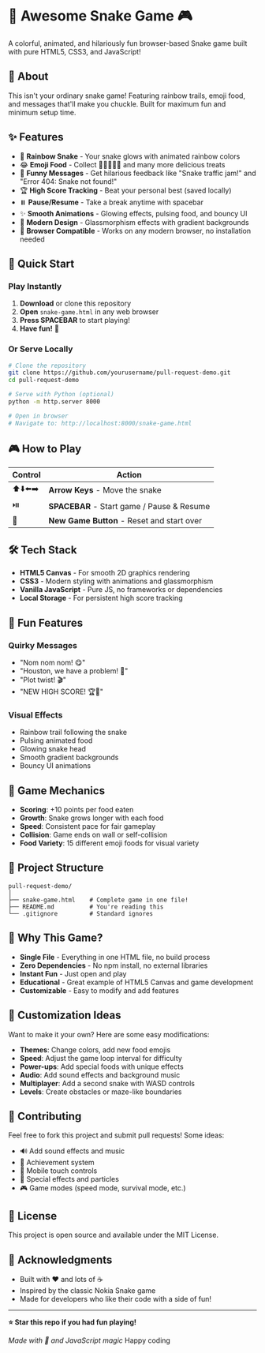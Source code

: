 # 🐍 Awesome Snake Game 🎮

A colorful, animated, and hilariously fun browser-based Snake game built with pure HTML5, CSS3, and JavaScript!

## 🎯 About

This isn't your ordinary snake game! Featuring rainbow trails, emoji food, and messages that'll make you chuckle. Built for maximum fun and minimum setup time.

## ✨ Features

- 🌈 **Rainbow Snake** - Your snake glows with animated rainbow colors
- 😂 **Emoji Food** - Collect 🍎🍊🍌🥝🍓 and many more delicious treats
- 💬 **Funny Messages** - Get hilarious feedback like "Snake traffic jam!" and "Error 404: Snake not found!"
- 🏆 **High Score Tracking** - Beat your personal best (saved locally)
- ⏸️ **Pause/Resume** - Take a break anytime with spacebar
- ✨ **Smooth Animations** - Glowing effects, pulsing food, and bouncy UI
- 🎨 **Modern Design** - Glassmorphism effects with gradient backgrounds
- 📱 **Browser Compatible** - Works on any modern browser, no installation needed

## 🚀 Quick Start

### Play Instantly
1. **Download** or clone this repository
2. **Open** `snake-game.html` in any web browser
3. **Press SPACEBAR** to start playing!
4. **Have fun!** 🎉

### Or Serve Locally
```bash
# Clone the repository
git clone https://github.com/yourusername/pull-request-demo.git
cd pull-request-demo

# Serve with Python (optional)
python -m http.server 8000

# Open in browser
# Navigate to: http://localhost:8000/snake-game.html
```

## 🎮 How to Play

| Control | Action |
|---------|--------|
| ⬆️⬇️⬅️➡️ | **Arrow Keys** - Move the snake |
| ⏯️ | **SPACEBAR** - Start game / Pause & Resume |
| 🔄 | **New Game Button** - Reset and start over |

## 🛠️ Tech Stack

- **HTML5 Canvas** - For smooth 2D graphics rendering
- **CSS3** - Modern styling with animations and glassmorphism
- **Vanilla JavaScript** - Pure JS, no frameworks or dependencies
- **Local Storage** - For persistent high score tracking

## 🎪 Fun Features

### Quirky Messages
- "Nom nom nom! 😋"
- "Houston, we have a problem! 🚀"
- "Plot twist! 🎬"
- "NEW HIGH SCORE! 🏆🎉"

### Visual Effects
- Rainbow trail following the snake
- Pulsing animated food
- Glowing snake head
- Smooth gradient backgrounds
- Bouncy UI animations

## 🎯 Game Mechanics

- **Scoring**: +10 points per food eaten
- **Growth**: Snake grows longer with each food
- **Speed**: Consistent pace for fair gameplay
- **Collision**: Game ends on wall or self-collision
- **Food Variety**: 15 different emoji foods for visual variety

## 📁 Project Structure

```
pull-request-demo/
│
├── snake-game.html    # Complete game in one file!
├── README.md          # You're reading this
└── .gitignore         # Standard ignores
```

## 🚀 Why This Game?

- **Single File** - Everything in one HTML file, no build process
- **Zero Dependencies** - No npm install, no external libraries
- **Instant Fun** - Just open and play
- **Educational** - Great example of HTML5 Canvas and game development
- **Customizable** - Easy to modify and add features

## 🎨 Customization Ideas

Want to make it your own? Here are some easy modifications:

- **Themes**: Change colors, add new food emojis
- **Speed**: Adjust the game loop interval for difficulty
- **Power-ups**: Add special foods with unique effects
- **Audio**: Add sound effects and background music
- **Multiplayer**: Add a second snake with WASD controls
- **Levels**: Create obstacles or maze-like boundaries

## 🤝 Contributing

Feel free to fork this project and submit pull requests! Some ideas:

- 🔊 Add sound effects and music
- 🏅 Achievement system
- 📱 Mobile touch controls
- 🌟 Special effects and particles
- 🎮 Game modes (speed mode, survival mode, etc.)

## 📝 License

This project is open source and available under the MIT License.

## 🎉 Acknowledgments

- Built with ❤️ and lots of ☕
- Inspired by the classic Nokia Snake game
- Made for developers who like their code with a side of fun!

---

**⭐ Star this repo if you had fun playing!** 

*Made with 🐍 and JavaScript magic* Happy coding